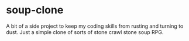 # soup-clone
A bit of a side project to keep my coding skills from rusting and turning to dust. Just a simple clone of sorts of stone crawl stone soup RPG.
